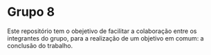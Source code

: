 # Grupo 8
 Este repositório tem o obejetivo de facilitar a colaboração entre os integrantes do grupo, para a realização de um objetivo em comum: a conclusão do trabalho.
